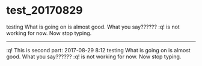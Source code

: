 # test_20170829
testing
What is going on is almost good.
What you say??????
:q!
is not working for now.
Now stop typing.
________________________________________
:q!
This is second part: 2017-08-29 8:12
testing
What is going on is almost good.
What you say??????
:q!
is not working for now.
Now stop typing.
